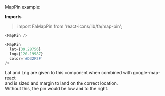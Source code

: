 MapPin example:

**Imports**

> import FaMapPin from 'react-icons/lib/fa/map-pin';   

```js
<MapPin />
```

```js
<MapPin
  lat={39.28756}
  lng={120.19987}
  color='#D32F2F'
/>
```

Lat and Lng are given to this component when combined with google-map-react  
and is sized and margin to land on the correct location.  
Without this, the pin would be low and to the right.
